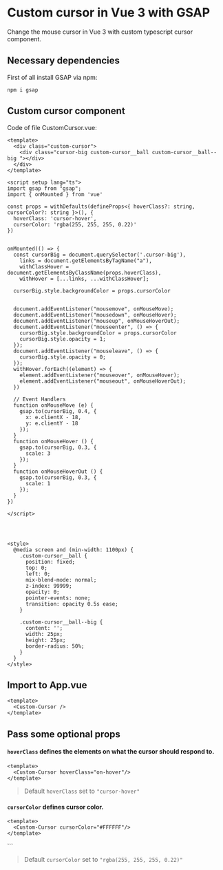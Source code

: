 # Custom cursor in Vue 3 with GSAP


Change the mouse cursor in Vue 3 with custom typescript cursor component.

## Necessary dependencies

First of all install GSAP via npm:

```
npm i gsap
```

## Custom cursor component
Code of file CustomCursor.vue:

```vue
<template>
  <div class="custom-cursor">
    <div class="cursor-big custom-cursor__ball custom-cursor__ball--big "></div>
  </div>
</template>

<script setup lang="ts">
import gsap from "gsap";
import { onMounted } from 'vue'

const props = withDefaults(defineProps<{ hoverClass?: string, cursorColor?: string }>(), {
  hoverClass: 'cursor-hover',
  cursorColor: 'rgba(255, 255, 255, 0.22)'
})


onMounted(() => {
  const cursorBig = document.querySelector('.cursor-big'),
    links = document.getElementsByTagName("a"),
    withClassHover = document.getElementsByClassName(props.hoverClass),
    withHover = [...links, ...withClassHover];

  cursorBig.style.backgroundColor = props.cursorColor


  document.addEventListener("mousemove", onMouseMove);
  document.addEventListener("mousedown", onMouseHover);
  document.addEventListener("mouseup", onMouseHoverOut);
  document.addEventListener("mouseenter", () => {
    cursorBig.style.backgroundColor = props.cursorColor
    cursorBig.style.opacity = 1;
  });
  document.addEventListener("mouseleave", () => {
    cursorBig.style.opacity = 0;
  });
  withHover.forEach((element) => {
    element.addEventListener("mouseover", onMouseHover);
    element.addEventListener("mouseout", onMouseHoverOut);
  })

  // Event Handlers
  function onMouseMove (e) {
    gsap.to(cursorBig, 0.4, {
      x: e.clientX - 18,
      y: e.clientY - 18
    });
  }
  function onMouseHover () {
    gsap.to(cursorBig, 0.3, {
      scale: 3
    });
  }
  function onMouseHoverOut () {
    gsap.to(cursorBig, 0.3, {
      scale: 1
    });
  }
})

</script>




<style>
  @media screen and (min-width: 1100px) {
    .custom-cursor__ball {
      position: fixed;
      top: 0;
      left: 0;
      mix-blend-mode: normal;
      z-index: 99999;
      opacity: 0;
      pointer-events: none;
      transition: opacity 0.5s ease;
    }

    .custom-cursor__ball--big {
      content: '';
      width: 25px;
      height: 25px;
      border-radius: 50%;
    }
  }
</style>
```

## Import to App.vue


```
<template>
  <Custom-Cursor />
</template>
```

## Pass some optional props
#### **`hoverClass`** defines the elements on what the cursor should respond to.

```
<template>
  <Custom-Cursor hoverClass="on-hover"/>
</template>
```
> Default `hoverClass` set to `"cursor-hover"`


#### **`cursorColor`** defines cursor color.
```
<template>
  <Custom-Cursor cursorColor="#FFFFFF"/>
</template>
```

<template>
  <Custom-Cursor cursorColor="rgb(255, 255, 255)"/>
</template>
```

> Default `cursorColor` set to `"rgba(255, 255, 255, 0.22)"`

